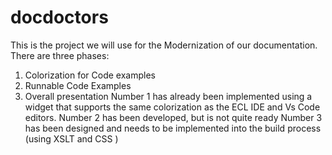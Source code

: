 # docdoctors
This is the project we will use for the Modernization of our documentation. 
There are three phases:
  1. Colorization for Code examples
  2. Runnable Code Examples
  3. Overall presentation
Number 1 has already been implemented using a widget that supports the same colorization as the ECL IDE and Vs Code editors.
Number 2 has been developed, but is not quite ready
Number 3 has been designed and needs to be implemented into the build process (using XSLT and CSS )

     
